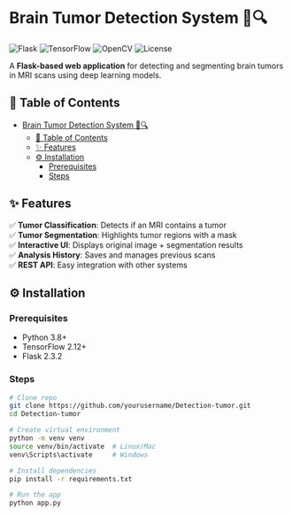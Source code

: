 # Brain Tumor Detection System 🧠🔍

![Flask](https://img.shields.io/badge/Flask-2.3.2-lightgrey?logo=flask)
![TensorFlow](https://img.shields.io/badge/TensorFlow-2.12.0-orange?logo=tensorflow)
![OpenCV](https://img.shields.io/badge/OpenCV-4.7.0-blue?logo=opencv)
![License](https://img.shields.io/badge/License-MIT-green)

A **Flask-based web application** for detecting and segmenting brain tumors in MRI scans using deep learning models.

## 📌 Table of Contents
- [Brain Tumor Detection System 🧠🔍](#brain-tumor-detection-system-)
  - [📌 Table of Contents](#-table-of-contents)
  - [✨ Features](#-features)
  - [⚙️ Installation](#️-installation)
    - [Prerequisites](#prerequisites)
    - [Steps](#steps)

## ✨ Features
✅ **Tumor Classification**: Detects if an MRI contains a tumor  
✅ **Tumor Segmentation**: Highlights tumor regions with a mask  
✅ **Interactive UI**: Displays original image + segmentation results  
✅ **Analysis History**: Saves and manages previous scans  
✅ **REST API**: Easy integration with other systems  

## ⚙️ Installation

### Prerequisites
- Python 3.8+
- TensorFlow 2.12+
- Flask 2.3.2

### Steps
```bash
# Clone repo
git clone https://github.com/yourusername/Detection-tumor.git
cd Detection-tumor

# Create virtual environment
python -m venv venv
source venv/bin/activate  # Linux/Mac
venv\Scripts\activate     # Windows

# Install dependencies
pip install -r requirements.txt

# Run the app
python app.py
```

